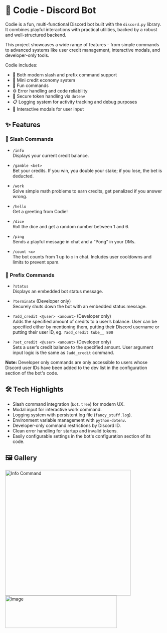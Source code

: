 # 🤖 Codie - Discord Bot

Codie is a fun, multi-functional Discord bot built with the `discord.py` library. It combines playful interactions with practical utilities, backed by a robust and well-structured backend.

This project showcases a wide range of features - from simple commands to advanced systems like user credit management, interactive modals, and developer-only tools.

Codie includes:

- 💬 Both modern slash and prefix command support
- 💸 Mini credit economy system
- 🎲 Fun commands
- ⚙️ Error handling and code reliability
- 🔐 Secure token handling via `dotenv`
- 📋 Logging system for activity tracking and debug purposes
- 🧠 Interactive modals for user input

## ✨ Features

### 🔹 Slash Commands

- `/info`  
Displays your current credit balance.

- `/gamble <bet>`  
Bet your credits. If you win, you double your stake; if you lose, the bet is deducted.

- `/work`  
Solve simple math problems to earn credits, get penalized if you answer wrong.

- `/hello`  
Get a greeting from Codie!

- `/dice`  
Roll the dice and get a random number between 1 and 6.

- `/ping`  
Sends a playful message in chat and a “Pong” in your DMs.

- `/count <x>`  
The bot counts from 1 up to `x` in chat. Includes user cooldowns and limits to prevent spam.

### 🔹 Prefix Commands

- `?status`  
Displays an embedded bot status message.

- `?terminate` (Developer only)  
Securely shuts down the bot with an embedded status message.

- `?add_credit <@user> <amount>` (Developer only)  
Adds the specified amount of credits to a user’s balance. User can be specified either by mentioning them, putting their Discord username or putting their user ID, eg. `?add_credit tube__ 800`

- `?set_credit <@user> <amount>` (Developer only)  
Sets a user’s credit balance to the specified amount. User argument input logic is the same as `?add_credit` command.

**Note:** Developer only commands are only accessible to users whose Discord user IDs have been added to the dev list in the configuration section of the bot's code.

## 🛠️ Tech Highlights

- Slash command integration (`bot.tree`) for modern UX.
- Modal input for interactive work command.
- Logging system with persistent log file (`fancy_stuff.log`).
- Environment variable management with `python-dotenv`.
- Developer-only command restrictions by Discord ID.
- Clean error handling for startup and invalid tokens.
- Easily configurable settings in the bot's configuration section of its code.

## 🖼️ Gallery

<p align="left">
  <img alt="Info Command" width="400" src="https://github.com/user-attachments/assets/c9941a08-961c-4336-af3a-e2eb53e8ce16"/>
  <img width="356" height="103" alt="image" src="https://github.com/user-attachments/assets/c9156ed8-87ec-4220-8c51-63175c1755b6" />
  
</p>


